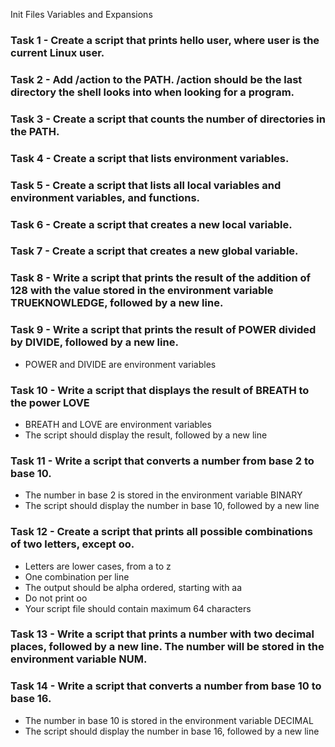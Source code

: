 Init Files Variables and Expansions

### Task 1 - Create a script that prints hello user, where user is the current Linux user.

### Task 2 - Add /action to the PATH. /action should be the last directory the shell looks into when looking for a program.

### Task 3 - Create a script that counts the number of directories in the PATH.

### Task 4 - Create a script that lists environment variables.

### Task 5 - Create a script that lists all local variables and environment variables, and functions.

### Task 6 - Create a script that creates a new local variable.

### Task 7 - Create a script that creates a new global variable.

### Task 8 - Write a script that prints the result of the addition of 128 with the value stored in the environment variable TRUEKNOWLEDGE, followed by a new line.

### Task 9 - Write a script that prints the result of POWER divided by DIVIDE, followed by a new line. 
- POWER and DIVIDE are environment variables

### Task 10 - Write a script that displays the result of BREATH to the power LOVE
- BREATH and LOVE are environment variables
- The script should display the result, followed by a new line

### Task 11 - Write a script that converts a number from base 2 to base 10.
- The number in base 2 is stored in the environment variable BINARY
- The script should display the number in base 10, followed by a new line

### Task 12 - Create a script that prints all possible combinations of two letters, except oo.
- Letters are lower cases, from a to z
- One combination per line
- The output should be alpha ordered, starting with aa
- Do not print oo
- Your script file should contain maximum 64 characters

### Task 13 - Write a script that prints a number with two decimal places, followed by a new line. The number will be stored in the environment variable NUM.

### Task 14 - Write a script that converts a number from base 10 to base 16.
- The number in base 10 is stored in the environment variable DECIMAL
- The script should display the number in base 16, followed by a new line
